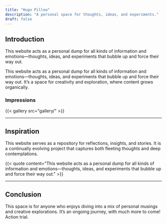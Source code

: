 ```yaml
---
title: "Hugo Pillow"
description: "A personal space for thoughts, ideas, and experiments."
draft: false
---
```


## Introduction

This website acts as a personal dump for all kinds of information and emotions—thoughts, ideas, and experiments that bubble up and force their way out.

This website acts as a personal dump for all kinds of information and emotions—thoughts, ideas, and experiments that bubble up and force their way out. It’s a space for creativity and exploration, where content grows organically.

### Impressions
{{< gallery src="gallery/" >}}

***


## Inspiration

This website serves as a repository for reflections, insights, and stories. It is a continually evolving project that captures both fleeting thoughts and deep contemplations.

{{< quote content="This website acts as a personal dump for all kinds of information and emotions—thoughts, ideas, and experiments that bubble up and force their way out." >}}

***

## Conclusion

This space is for anyone who enjoys diving into a mix of personal musings and creative explorations. It’s an ongoing journey, with much more to come! Action trial.